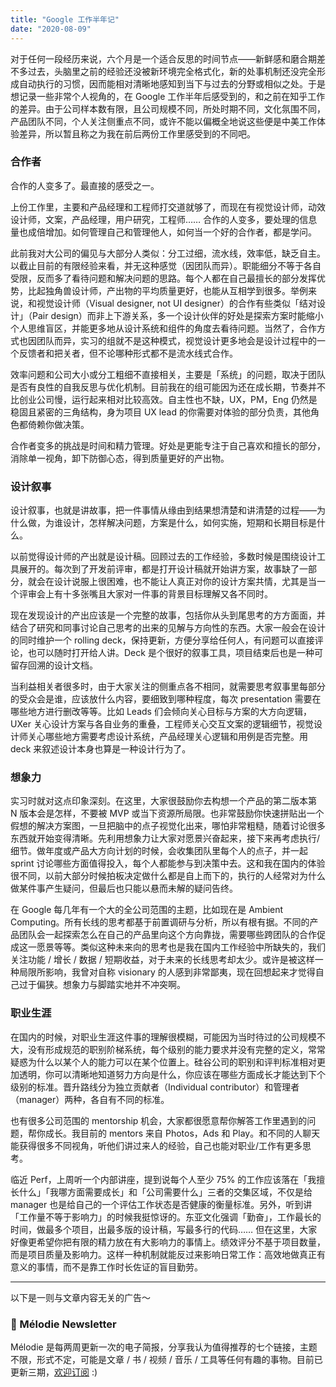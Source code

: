 ```yaml
---
title: "Google 工作半年记"
date: "2020-08-09"
---
```



对于任何一段经历来说，六个月是一个适合反思的时间节点——新鲜感和磨合期差不多过去，头脑里之前的经验还没被新环境完全格式化，新的处事机制还没完全形成自动执行的习惯，因而能相对清晰地感知到当下与过去的分野或相似之处。于是想记录一些非常个人视角的，在 Google 工作半年后感受到的，和之前在知乎工作的差异。由于公司样本数有限，且公司规模不同，所处时期不同，文化氛围不同，产品团队不同，个人关注侧重点不同，或许不能以偏概全地说这些便是中美工作体验差异，所以暂且称之为我在前后两份工作里感受到的不同吧。

### 合作者

合作的人变多了。最直接的感受之一。

上份工作里，主要和产品经理和工程师打交道就够了，而现在有视觉设计师，动效设计师，文案，产品经理，用户研究，工程师…… 合作的人变多，要处理的信息量也成倍增加。如何管理自己和管理他人，如何当一个好的合作者，都是学问。

此前我对大公司的偏见与大部分人类似：分工过细，流水线，效率低，缺乏自主。以截止目前的有限经验来看，并无这种感觉（因团队而异）。职能细分不等于各自受限，反而多了看待问题和解决问题的思路。每个人都在自己最擅长的部分发挥优势，比起独角兽设计师，产出物的平均质量更好，也能从互相学到很多。举例来说，和视觉设计师（Visual designer, not UI designer）的合作有些类似「结对设计」（Pair design）而非上下游关系，多一个设计伙伴的好处是探索方案时能缩小个人思维盲区，并能更多地从设计系统和组件的角度去看待问题。当然了，合作方式也因团队而异，实习的组就不是这种模式，视觉设计更多地会是设计过程中的一个反馈者和把关者，但不论哪种形式都不是流水线式合作。

效率问题和公司大小或分工粗细不直接相关，主要是「系统」的问题，取决于团队是否有良性的自我反思与优化机制。目前我在的组可能因为还在成长期，节奏并不比创业公司慢，运行起来相对比较高效。自主性也不缺，UX，PM，Eng 仍然是稳固且紧密的三角结构，身为项目 UX lead 的你需要对体验的部分负责，其他角色都倚赖你做决策。

合作者变多的挑战是时间和精力管理。好处是更能专注于自己喜欢和擅长的部分，消除单一视角，卸下防御心态，得到质量更好的产出物。

### 设计叙事

设计叙事，也就是讲故事，把一件事情从缘由到结果想清楚和讲清楚的过程——为什么做，为谁设计，怎样解决问题，方案是什么，如何实施，短期和长期目标是什么。

以前觉得设计师的产出就是设计稿。回顾过去的工作经验，多数时候是围绕设计工具展开的。每次到了开发前评审，都是打开设计稿就开始讲方案，故事缺了一部分，就会在设计说服上很困难，也不能让人真正对你的设计方案共情，尤其是当一个评审会上有十多张嘴且大家对一件事的背景目标理解又各不同时。

现在发现设计的产出应该是一个完整的故事，包括你从头到尾思考的方方面面，并结合了研究和同事讨论自己思考的出来的见解与方向性的东西。大家一般会在设计的同时维护一个 rolling deck，保持更新，方便分享给任何人，有问题可以直接评论，也可以随时打开给人讲。Deck 是个很好的叙事工具，项目结束后也是一种可留存回溯的设计文档。

当利益相关者很多时，由于大家关注的侧重点各不相同，就需要思考叙事里每部分的受众会是谁，应该放什么内容，要细致到哪种程度，每次 presentation 需要在哪些地方进行删改等等。比如 Leads 们会倾向关心目标与方案的大方向逻辑，UXer 关心设计方案与各自业务的重叠，工程师关心交互文案的逻辑细节，视觉设计师关心哪些地方需要考虑设计系统，产品经理关心逻辑和用例是否完整。用 deck 来叙述设计本身也算是一种设计行为了。

### 想象力

实习时就对这点印象深刻。在这里，大家很鼓励你去构想一个产品的第二版本第 N 版本会是怎样，不要被 MVP 或当下资源所局限。也非常鼓励你快速拼贴出一个假想的解决方案图，一旦把脑中的点子视觉化出来，哪怕非常粗糙，随着讨论很多东西就开始变得清晰。先利用想象力让大家对愿景兴奋起来，接下来再考虑执行/细节。做年度或产品大方向计划的时候，会收集团队里每个人的点子，并一起 sprint 讨论哪些方面值得投入，每个人都能参与到决策中去。这和我在国内的体验很不同，以前大部分时候拍板决定做什么都是自上而下的，执行的人经常对为什么做某件事产生疑问，但最后也只能以悬而未解的疑问告终。

在 Google 每几年有一个大的全公司范围的主题，比如现在是 Ambient Computing。所有长线的思考都基于前置调研与分析，所以有根有据。不同的产品团队会一起探索怎么在自己的产品里向这个方向靠拢，需要哪些跨团队的合作促成这一愿景等等。类似这种未来向的思考也是我在国内工作经验中所缺失的，我们关注功能 / 增长 / 数据 / 短期收益，对于未来的长线思考却太少。或许是被这样一种局限所影响，我曾对自称 visionary 的人感到非常鄙夷，现在回想起来才觉得自己过于偏狭。想象力与脚踏实地并不冲突啊。

### 职业生涯

在国内的时候，对职业生涯这件事的理解很模糊，可能因为当时待过的公司规模不大，没有形成规范的职别阶梯系统，每个级别的能力要求并没有完整的定义，常常疑惑为什么以某个人的能力可以在某个位置上。硅谷公司的职别和评判标准相对更加透明，你可以清晰地知道努力方向是什么，你应该在哪些方面成长才能达到下个级别的标准。晋升路线分为独立贡献者（Individual contributor）和管理者（manager）两种，各自有不同的标准。

也有很多公司范围的 mentorship 机会，大家都很愿意帮你解答工作里遇到的问题，帮你成长。我目前的 mentors 来自 Photos，Ads 和 Play。和不同的人聊天能获得很多不同视角，听他们讲过来人的经验，自己也能对职业/工作有更多思考。

临近 Perf，上周听一个内部讲座，提到说每个人至少 75% 的工作应该落在「我擅长什么」「我哪方面需要成长」和「公司需要什么」三者的交集区域，不仅是给 manager 也是给自己的一个评估工作状态是否健康的衡量标准。另外，听到讲「工作量不等于影响力」的时候我挺惊讶的。东亚文化强调「勤奋」，工作最长的时间，做最多个项目，出最多版的设计稿，写最多行的代码…… 但在这里，大家好像更希望你把有限的精力放在有大影响力的事情上。绩效评分不基于项目数量，而是项目质量及影响力。这样一种机制就能反过来影响日常工作：高效地做真正有意义的事情，而不是靠工作时长佐证的盲目勤劳。

---

以下是一则与文章内容无关的广告～

### 📮 Mélodie Newsletter

Mélodie 是每两周更新一次的电子简报，分享我认为值得推荐的七个链接，主题不限，形式不定，可能是文章 / 书 / 视频 / 音乐 / 工具等任何有趣的事物。目前已更新三期，[欢迎订阅](https://menghanzhang.com/newsletter/) :)
